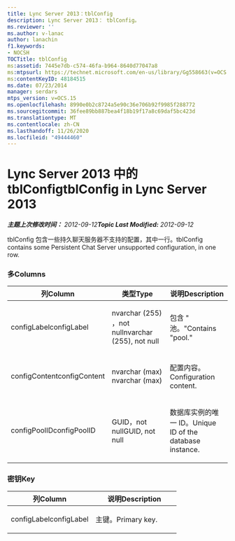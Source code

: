 ```yaml
---
title: Lync Server 2013：tblConfig
description: Lync Server 2013： tblConfig。
ms.reviewer: ''
ms.author: v-lanac
author: lanachin
f1.keywords:
- NOCSH
TOCTitle: tblConfig
ms:assetid: 7445e7db-c574-46fa-b964-8640d77047a8
ms:mtpsurl: https://technet.microsoft.com/en-us/library/Gg558663(v=OCS.15)
ms:contentKeyID: 48184515
ms.date: 07/23/2014
manager: serdars
mtps_version: v=OCS.15
ms.openlocfilehash: 8990e0b2c8724a5e90c36e706b92f9985f288772
ms.sourcegitcommit: 36fee89bb887bea4f18b19f17a8c69daf5bc423d
ms.translationtype: MT
ms.contentlocale: zh-CN
ms.lasthandoff: 11/26/2020
ms.locfileid: "49444460"
---
```

# <a name="tblconfig-in-lync-server-2013"></a><span data-ttu-id="dfaa9-103">Lync Server 2013 中的 tblConfig</span><span class="sxs-lookup"><span data-stu-id="dfaa9-103">tblConfig in Lync Server 2013</span></span>

<div data-xmlns="http://www.w3.org/1999/xhtml">

<div class="topic" data-xmlns="http://www.w3.org/1999/xhtml" data-msxsl="urn:schemas-microsoft-com:xslt" data-cs="https://msdn.microsoft.com/">

<div data-asp="https://msdn2.microsoft.com/asp">



</div>

<div id="mainSection">

<div id="mainBody"><span data-ttu-id="dfaa9-104">

<span> </span></span><span class="sxs-lookup"><span data-stu-id="dfaa9-104">

<span> </span></span></span>

<span data-ttu-id="dfaa9-105">_**主题上次修改时间：** 2012-09-12_</span><span class="sxs-lookup"><span data-stu-id="dfaa9-105">_**Topic Last Modified:** 2012-09-12_</span></span>

<span data-ttu-id="dfaa9-106">tblConfig 包含一些持久聊天服务器不支持的配置，其中一行。</span><span class="sxs-lookup"><span data-stu-id="dfaa9-106">tblConfig contains some Persistent Chat Server unsupported configuration, in one row.</span></span>

### <a name="columns"></a><span data-ttu-id="dfaa9-107">多</span><span class="sxs-lookup"><span data-stu-id="dfaa9-107">Columns</span></span>

<table>
<colgroup>
<col style="width: 33%" />
<col style="width: 33%" />
<col style="width: 33%" />
</colgroup>
<thead>
<tr class="header">
<th><span data-ttu-id="dfaa9-108">列</span><span class="sxs-lookup"><span data-stu-id="dfaa9-108">Column</span></span></th>
<th><span data-ttu-id="dfaa9-109">类型</span><span class="sxs-lookup"><span data-stu-id="dfaa9-109">Type</span></span></th>
<th><span data-ttu-id="dfaa9-110">说明</span><span class="sxs-lookup"><span data-stu-id="dfaa9-110">Description</span></span></th>
</tr>
</thead>
<tbody>
<tr class="odd">
<td><p><span data-ttu-id="dfaa9-111">configLabel</span><span class="sxs-lookup"><span data-stu-id="dfaa9-111">configLabel</span></span></p></td>
<td><p><span data-ttu-id="dfaa9-112">nvarchar (255) ，not null</span><span class="sxs-lookup"><span data-stu-id="dfaa9-112">nvarchar (255), not null</span></span></p></td>
<td><p><span data-ttu-id="dfaa9-113">包含 &quot; 池。&quot;</span><span class="sxs-lookup"><span data-stu-id="dfaa9-113">Contains &quot;pool.&quot;</span></span></p></td>
</tr>
<tr class="even">
<td><p><span data-ttu-id="dfaa9-114">configContent</span><span class="sxs-lookup"><span data-stu-id="dfaa9-114">configContent</span></span></p></td>
<td><p><span data-ttu-id="dfaa9-115">nvarchar (max) </span><span class="sxs-lookup"><span data-stu-id="dfaa9-115">nvarchar (max)</span></span></p></td>
<td><p><span data-ttu-id="dfaa9-116">配置内容。</span><span class="sxs-lookup"><span data-stu-id="dfaa9-116">Configuration content.</span></span></p></td>
</tr>
<tr class="odd">
<td><p><span data-ttu-id="dfaa9-117">configPoolID</span><span class="sxs-lookup"><span data-stu-id="dfaa9-117">configPoolID</span></span></p></td>
<td><p><span data-ttu-id="dfaa9-118">GUID，not null</span><span class="sxs-lookup"><span data-stu-id="dfaa9-118">GUID, not null</span></span></p></td>
<td><p><span data-ttu-id="dfaa9-119">数据库实例的唯一 ID。</span><span class="sxs-lookup"><span data-stu-id="dfaa9-119">Unique ID of the database instance.</span></span></p></td>
</tr>
</tbody>
</table>


### <a name="key"></a><span data-ttu-id="dfaa9-120">密钥</span><span class="sxs-lookup"><span data-stu-id="dfaa9-120">Key</span></span>

<table>
<colgroup>
<col style="width: 50%" />
<col style="width: 50%" />
</colgroup>
<thead>
<tr class="header">
<th><span data-ttu-id="dfaa9-121">列</span><span class="sxs-lookup"><span data-stu-id="dfaa9-121">Column</span></span></th>
<th><span data-ttu-id="dfaa9-122">说明</span><span class="sxs-lookup"><span data-stu-id="dfaa9-122">Description</span></span></th>
</tr>
</thead>
<tbody>
<tr class="odd">
<td><p><span data-ttu-id="dfaa9-123">configLabel</span><span class="sxs-lookup"><span data-stu-id="dfaa9-123">configLabel</span></span></p></td>
<td><p><span data-ttu-id="dfaa9-124">主键。</span><span class="sxs-lookup"><span data-stu-id="dfaa9-124">Primary key.</span></span></p></td>
</tr>
</tbody>
</table><span data-ttu-id="dfaa9-125">


</div>

<span> </span>

</div>

</div>

</span><span class="sxs-lookup"><span data-stu-id="dfaa9-125">


</div>

<span> </span>

</div>

</div>

</span></span></div>

